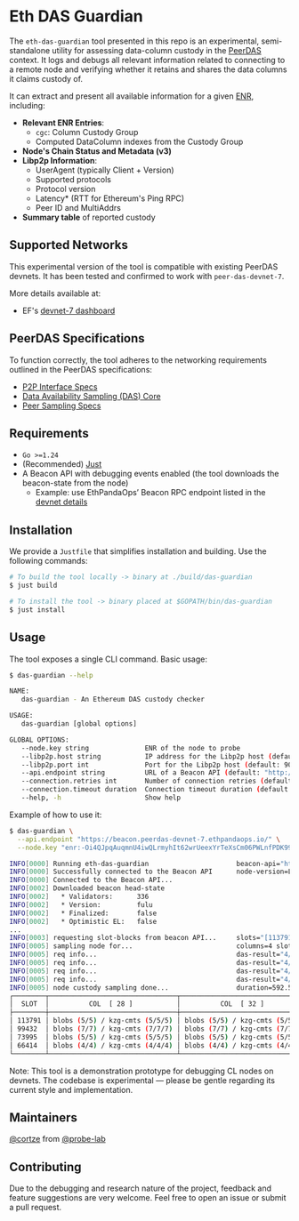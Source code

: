 # Eth DAS Guardian

The `eth-das-guardian` tool presented in this repo is an experimental, semi-standalone utility for assessing data-column custody in the [PeerDAS](https://eips.ethereum.org/EIPS/eip-7594) context. It logs and debugs all relevant information related to connecting to a remote node and verifying whether it retains and shares the data columns it claims custody of.

It can extract and present all available information for a given [ENR](https://github.com/ethereum/devp2p/blob/master/enr.md), including:
- **Relevant ENR Entries**:
  - `cgc`: Column Custody Group
  - Computed DataColumn indexes from the Custody Group
- **Node's Chain Status and Metadata (v3)**
- **Libp2p Information**:
  - UserAgent (typically Client + Version)
  - Supported protocols
  - Protocol version
  - Latency* (RTT for Ethereum's Ping RPC)
  - Peer ID and MultiAddrs
- **Summary table** of reported custody

## Supported Networks

This experimental version of the tool is compatible with existing PeerDAS devnets. It has been tested and confirmed to work with `peer-das-devnet-7`.

More details available at:
- EF's [devnet-7 dashboard](https://peerdas-devnet-7.ethpandaops.io/)

## PeerDAS Specifications

To function correctly, the tool adheres to the networking requirements outlined in the PeerDAS specifications:
- [P2P Interface Specs](https://github.com/ethereum/consensus-specs/blob/dev/specs/fulu/p2p-interface.md)
- [Data Availability Sampling (DAS) Core](https://github.com/ethereum/consensus-specs/blob/dev/specs/fulu/das-core.md)
- [Peer Sampling Specs](https://github.com/ethereum/consensus-specs/blob/dev/specs/fulu/peer-sampling.md)

## Requirements
- `Go >=1.24`
- (Recommended) [Just](https://github.com/casey/just)
- A Beacon API with debugging events enabled (the tool downloads the beacon-state from the node)
  - Example: use EthPandaOps’ Beacon RPC endpoint listed in the [devnet details](https://peerdas-devnet-7.ethpandaops.io/)

## Installation

We provide a `Justfile` that simplifies installation and building. Use the following commands:
```bash
# To build the tool locally -> binary at ./build/das-guardian
$ just build

# To install the tool -> binary placed at $GOPATH/bin/das-guardian
$ just install
```

## Usage

The tool exposes a single CLI command. Basic usage:
```bash
$ das-guardian --help

NAME:
   das-guardian - An Ethereum DAS custody checker

USAGE:
   das-guardian [global options]

GLOBAL OPTIONS:
   --node.key string              ENR of the node to probe
   --libp2p.host string           IP address for the Libp2p host (default: "127.0.0.1")
   --libp2p.port int              Port for the Libp2p host (default: 9013)
   --api.endpoint string          URL of a Beacon API (default: "http://127.0.0.1:5052/")
   --connection.retries int       Number of connection retries (default: 3)
   --connection.timeout duration  Connection timeout duration (default: 30s)
   --help, -h                     Show help
```

Example of how to use it:
```bash
$ das-guardian \
  --api.endpoint "https://beacon.peerdas-devnet-7.ethpandaops.io/" \
  --node.key "enr:-Oi4QJpqAuqmnU4iwQLrmyhIt62wrUeexYrTeXsCm06PWLnfPDK99h5mBt4IRmiLzvASKWjw74wsZV9UkzoPVggZj7kah2F0dG5ldHOIAAAAAAAAYACDY2djBIZjbGllbnTXiEdyYW5kaW5ljTEuMS4wLWExNTgwMjeEZXRoMpCDR4TGcFUmR4oCAAAAAAAAgmlkgnY0gmlwhM69sO-EcXVpY4IjKYlzZWNwMjU2azGhAoh6xQUKUjNR3_OtxCO9eOUAfxhTofTAbSFYLfr6a5pWiHN5bmNuZXRzD4N0Y3CCIyiDdWRwgiMo"

INFO[0000] Running eth-das-guardian                      beacon-api="https://beacon.peerdas-devnet-7.ethpandaops.io/" connection-retries=3 connection-timeout=30s libp2p-host=127.0.0.1 libp2p-port=9013 node-key="enr:-Oi4QJ..."
INFO[0000] Successfully connected to the Beacon API      node-version=Lodestar/v1.28.1/1f339ea
INFO[0000] Connected to the Beacon API...
INFO[0002] Downloaded beacon head-state
INFO[0002]   * Validators:      336
INFO[0002]   * Version:         fulu
INFO[0002]   * Finalized:       false
INFO[0002]   * Optimistic EL:   false
...
INFO[0003] requesting slot-blocks from beacon API...     slots="[113791 99432 73995 66414]"
INFO[0005] sampling node for...                          columns=4 slots=4
INFO[0005] req info...                                   das-result="4/4 columns" req-duration=231.7413ms slot=113791
INFO[0005] req info...                                   das-result="4/4 columns" req-duration=121.785912ms slot=99432
INFO[0005] req info...                                   das-result="4/4 columns" req-duration=118.819413ms slot=73995
INFO[0005] req info...                                   das-result="4/4 columns" req-duration=119.066869ms slot=66414
INFO[0005] node custody sampling done...                 duration=592.556056ms
┌────────┬────────────────────────────────┬────────────────────────────────┬────────────────────────────────┬────────────────────────────────┐
│  SLOT  │          COL  [ 28 ]           │          COL  [ 32 ]           │          COL  [ 57 ]           │          COL  [ 117 ]          │
├────────┼────────────────────────────────┼────────────────────────────────┼────────────────────────────────┼────────────────────────────────┤
│ 113791 │ blobs (5/5) / kzg-cmts (5/5/5) │ blobs (5/5) / kzg-cmts (5/5/5) │ blobs (5/5) / kzg-cmts (5/5/5) │ blobs (5/5) / kzg-cmts (5/5/5) │
│ 99432  │ blobs (7/7) / kzg-cmts (7/7/7) │ blobs (7/7) / kzg-cmts (7/7/7) │ blobs (7/7) / kzg-cmts (7/7/7) │ blobs (7/7) / kzg-cmts (7/7/7) │
│ 73995  │ blobs (5/5) / kzg-cmts (5/5/5) │ blobs (5/5) / kzg-cmts (5/5/5) │ blobs (5/5) / kzg-cmts (5/5/5) │ blobs (5/5) / kzg-cmts (5/5/5) │
│ 66414  │ blobs (4/4) / kzg-cmts (4/4/4) │ blobs (4/4) / kzg-cmts (4/4/4) │ blobs (4/4) / kzg-cmts (4/4/4) │ blobs (4/4) / kzg-cmts (4/4/4) │
└────────┴────────────────────────────────┴────────────────────────────────┴────────────────────────────────┴────────────────────────────────┘
```

Note: This tool is a demonstration prototype for debugging CL nodes on devnets. The codebase is experimental — please be gentle regarding its current style and implementation.

## Maintainers

[@cortze](https://github.com/cortze) from [@probe-lab](https://github.com/probe-lab)

## Contributing

Due to the debugging and research nature of the project, feedback and feature suggestions are very welcome. Feel free to open an issue or submit a pull request.

